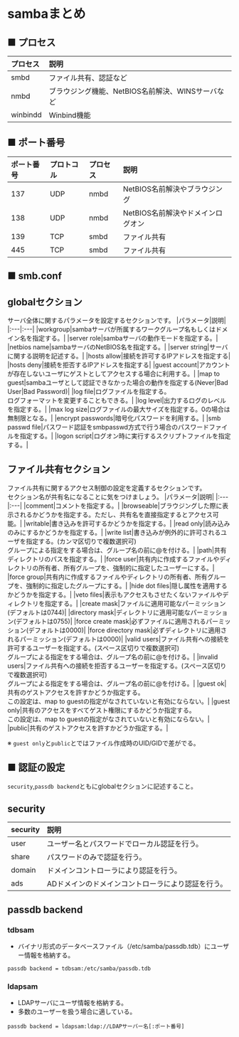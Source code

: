 # sambaまとめ
## ■ プロセス
|プロセス|説明|
|:---|:---|
|smbd|ファイル共有、認証など|
|nmbd|ブラウジング機能、NetBIOS名前解決、WINSサーバなど|
|winbindd|Winbind機能|

## ■ ポート番号
|ポート番号|プロトコル|プロセス|説明|
|:---|:---|:---|:---|
|137|UDP|nmbd|NetBIOS名前解決やブラウジング|
|138|UDP|nmbd|NetBIOS名前解決やドメインログオン|
|139|TCP|smbd|ファイル共有|
|445|TCP|smbd|ファイル共有|

## ■ smb.conf
## globalセクション
サーバ全体に関するパラメータを設定するセクションです。
|パラメータ|説明|
|:---|:---|
|workgroup|sambaサーバが所属するワークグループ名もしくはドメイン名を指定する。|
|server role|sambaサーバの動作モードを指定する。|
|netbios name|sambaサーバのNetBIOS名を指定する。|
|server string|サーバに関する説明を記述する。|
|hosts allow|接続を許可するIPアドレスを指定する|
|hosts deny|接続を拒否するIPアドレスを指定する|
|guest account|アカウントが存在しないユーザにゲストとしてアクセスする場合に利用する。|
|map to guest|sambaユーザとして認証できなかった場合の動作を指定する(Never\|Bad User\|Bad Password)|
|log file|ログファイルを指定する。</br>ログフォーマットを変更することもできる。|
|log level|出力するログのレベルを指定する。|
|max log size|ログファイルの最大サイズを指定する。0の場合は無制限となる。|
|encrypt passwords|暗号化パスワードを利用する。|
|smb passwd file|パスワード認証をsmbpasswd方式で行う場合のパスワードファイルを指定する。|
|logon script|ログオン時に実行するスクリプトファイルを指定する。|

## ファイル共有セクション
ファイル共有に関するアクセス制御の設定を定義するセクションです。  
セクション名が共有名になることに気をつけましょう。
|パラメータ|説明|
|:---|:---|
|comment|コメントを指定する。|
|browseable|ブラウジングした際に表示されるかどうかを指定する。ただし、共有名を直接指定するとアクセス可能。|
|writable|書き込みを許可するかどうかを指定する。|
|read only|読み込みのみにするかどうかを指定する。|
|write list|書き込みが例外的に許可されるユーザを指定する。(カンマ区切りで複数選択可)</br>グループによる指定をする場合は、グループ名の前に@を付ける。|
|path|共有ディレクトリのパスを指定する。|
|force user|共有内に作成するファイルやディレクトリの所有者、所有グループを、強制的に指定したユーザーにする。|
|force group|共有内に作成するファイルやディレクトリの所有者、所有グループを、強制的に指定したグループにする。|
|hide dot files|隠し属性を適用するかどうかを指定する。|
|veto files|表示もアクセスもさせたくないファイルやディレクトリを指定する。|
|create mask|ファイルに適用可能なパーミッション(デフォルトは0744)|
|directory mask|ディレクトリに適用可能なパーミッション(デフォルトは0755)|
|force create mask|必ずファイルに適用されるパーミッション(デフォルトは0000)|
|force directory mask|必ずディレクトリに適用されるパーミッション(デフォルトは0000)|
|valid users|ファイル共有への接続を許可するユーザーを指定する。(スペース区切りで複数選択可)</br>グループによる指定をする場合は、グループ名の前に@を付ける。|
|invalid users|ファイル共有への接続を拒否するユーザーを指定する。(スペース区切りで複数選択可)</br>グループによる指定をする場合は、グループ名の前に@を付ける。|
|guest ok|共有のゲストアクセスを許すかどうか指定する。</br>この設定は、map to guestの指定がなされていないと有効にならない。|
|guest only|共有のアクセスをすべてゲスト権限にするかどうか指定する。</br>この設定は、map to guestの指定がなされていないと有効にならない。|
|public|共有のゲストアクセスを許すかどうか指定する。|

※ `guest only`と`public`とではファイル作成時のUID/GIDで差がでる。

## ■ 認証の設定
`security`,`passdb backend`ともにglobalセクションに記述すること。
## security
|security|説明|
|:---|:---|
|user|ユーザー名とパスワードでローカル認証を行う。|
|share|パスワードのみで認証を行う。|
|domain|ドメインコントローラにより認証を行う。|
|ads|ADドメインのドメインコントローラにより認証を行う。|

## passdb backend
### tdbsam
- バイナリ形式のデータベースファイル（/etc/samba/passdb.tdb）にユーザー情報を格納する。

```
passdb backend = tdbsam:/etc/samba/passdb.tdb
```

### ldapsam
- LDAPサーバにユーザ情報を格納する。
- 多数のユーザーを扱う場合に適している。

```
passdb backend = ldapsam:ldap://LDAPサーバー名[:ポート番号]
```

